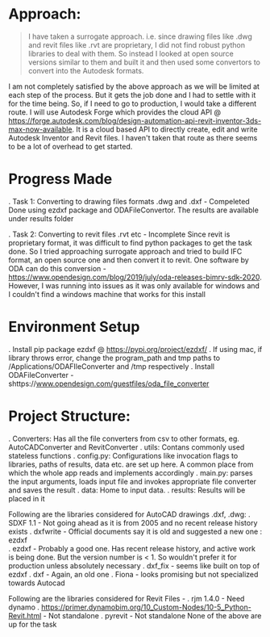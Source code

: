 # Approach:
> I have taken a surrogate approach. i.e. since drawing files like .dwg and revit files like .rvt are proprietary, I did not find robust python libraries to deal with them.
> So instead I looked at open source versions similar to them and built it and then used some convertors to convert into the Autodesk formats.

I am not completely satisfied by the above approach as we will be limited at each step of the process. But it gets the job done and I had to settle with it for the time being. So, if I need to go to production, I would take a different route. I will use Autodesk Forge which provides the cloud API @ https://forge.autodesk.com/blog/design-automation-api-revit-inventor-3ds-max-now-available.
It is a cloud based API to directly create, edit and write Autodesk Inventor and Revit files. I haven't taken that route as there seems to be a lot of overhead to get started. 

# Progress Made
. Task 1: Converting to drawing files formats .dwg and .dxf - Compeleted
Done using ezdxf package and ODAFileConvertor. The results are available under results folder

. Task 2: Converting to revit files .rvt etc - Incomplete
Since revit is proprietary format, it was difficult to find python packages to get the task done. So I tried approaching surrogate approach and tried to build IFC format, an open source one and then convert it to revit. One software by ODA can do this conversion - https://www.opendesign.com/blog/2019/july/oda-releases-bimrv-sdk-2020. 
However, I was running into issues as it was only available for windows and I couldn't find a windows machine that works for this install  

# Environment Setup
. Install pip package ezdxf @ https://pypi.org/project/ezdxf/
. If using mac, if library throws error, change the program_path and tmp paths to /Applications/ODAFIleConverter and /tmp respectively
. Install ODAFileConverter - shttps://www.opendesign.com/guestfiles/oda_file_converter

# Project Structure: 
. Converters: Has all the file converters from csv to other formats, eg. AutoCADConverter and RevitConverter
. utils: Contans commonly used stateless functions
. config.py: Configurations like invocation flags to libraries, paths of results, data etc. are set up here. A common place from which the whole app reads and implements accordingly
. main.py: parses the input arguments, loads input file and invokes appropriate file converter and saves the result 
. data: Home to input data. 
. results: Results will be placed in it


Following are the libraries considered for AutoCAD drawings .dxf, .dwg:
. SDXF 1.1 - Not going ahead as it is from 2005 and no recent release history exists
. dxfwrite - Official documents say it is old and suggested a new one : ezdxf  
. ezdxf - Probably a good one. Has recent release history, and active work is being done. But the version number is < 1. So wouldn't prefer it for production unless absolutely necessary
. dxf_fix - seems like built on top of ezdxf 
. dxf - Again, an old one
. Fiona - looks promising but not specialized towards Autocad

Following are the libraries considered for Revit Files - 
. rjm 1.4.0 - Need dynamo
. https://primer.dynamobim.org/10_Custom-Nodes/10-5_Python-Revit.html - Not standalone
. pyrevit -  Not standalone
None of the above are up for the task